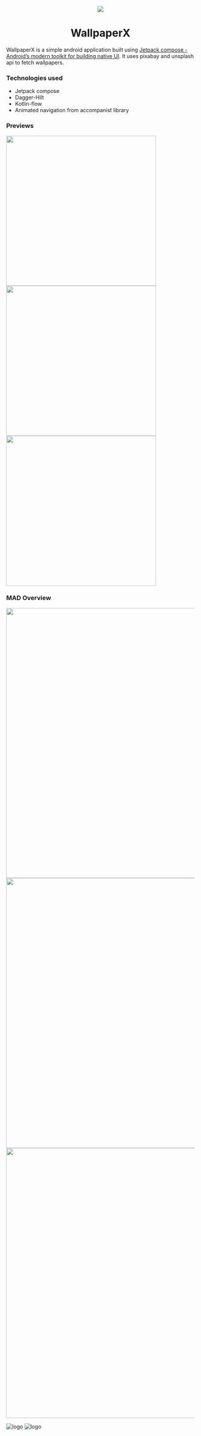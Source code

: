 
<p align="center">
<img src="https://raw.githubusercontent.com/divyansh-dxn/WallpaperX/main/assets/icons/ic_launcher_round/android/res/mipmap-xxxhdpi/ic_launcher_round.png"/>
</p>

<h1 align="center">WallpaperX</h1>
WallpaperX is a simple android application built using <a href="https://developer.android.com/jetpack/compose">Jetpack compose - Android’s modern toolkit for building native UI</a>. It uses pixabay and unsplash api to fetch wallpapers.

### Technologies used
- Jetpack compose
- Dagger-Hilt
- Kotlin-flow
- Animated navigation from accompanist library

### Previews
<div>
<img src="https://user-images.githubusercontent.com/69595691/166300144-f46e7481-3e96-4c67-b84c-77a774eb6459.png" height="400"/>
<img src="https://user-images.githubusercontent.com/69595691/166300156-f3fd4526-4df0-4bec-a682-f288e3061880.png" height="400">
<img src="https://user-images.githubusercontent.com/69595691/166300188-d2cc0312-3100-4366-a74d-a587cc02f89f.png" height="400">
</div>

### MAD Overview
<div>
<img src="https://raw.githubusercontent.com/divyansh-dxn/WallpaperX/main/assets/mad/summary.png" width="720"/>
<img src="https://raw.githubusercontent.com/divyansh-dxn/WallpaperX/main/assets/mad/jetpack.png" width="720"/>
<img src="https://raw.githubusercontent.com/divyansh-dxn/WallpaperX/main/assets/mad/kotlin.png" width="720"/>
</div>

![logo](https://img.shields.io/badge/Android-3DDC84?style=for-the-badge&logo=android&logoColor=white)
![logo](	https://img.shields.io/badge/Kotlin-0095D5?&style=for-the-badge&logo=kotlin&logoColor=white)



